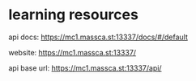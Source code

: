 # learning resources
api docs: 
https://mc1.massca.st:13337/docs/#/default
     
website: 
https://mc1.massca.st:13337/
  
api base url:
https://mc1.massca.st:13337/api/
